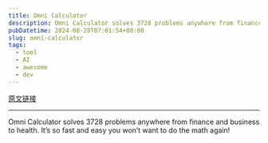 ```yaml
---
title: Omni Calculator
description: Omni Calculator solves 3728 problems anywhere from finance and business to health. It’s so fast and easy you won’t want to do the math again!
pubDatetime: 2024-08-28T07:01:54+08:00
slug: omni-calculator
tags: 
  - tool
  - AI
  - awesome
  - dev
---
```


[原文链接](https://www.omnicalculator.com/)

---

Omni Calculator solves 3728 problems anywhere from finance and business to health. It’s so fast and easy you won’t want to do the math again!

